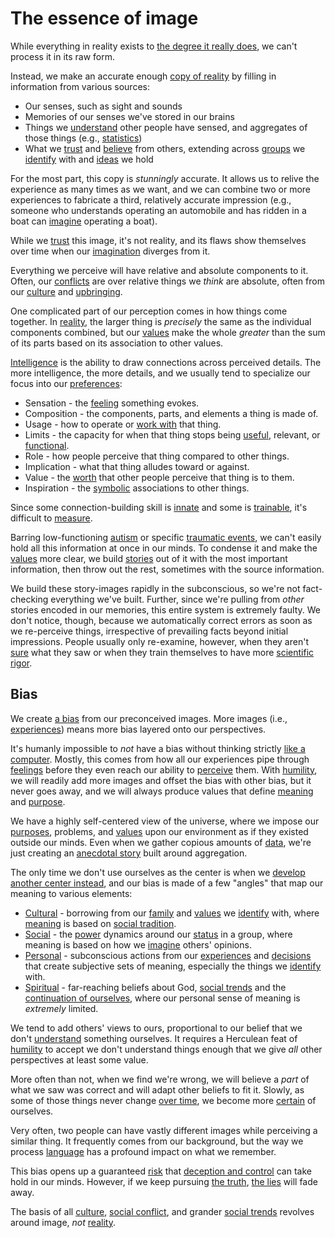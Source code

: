 
# The essence of image

While everything in reality exists to [the degree it really does](reality.md), we can't process it in its raw form.

Instead, we make an accurate enough [copy of reality](values.md) by filling in information from various sources:

- Our senses, such as sight and sounds
- Memories of our senses we've stored in our brains
- Things we [understand](understanding.md) other people have sensed, and aggregates of those things (e.g., [statistics](math-stat.md))
- What we [trust](understanding-certainty.md) and [believe](understanding-certainty.md) from others, extending across [groups](groups-member.md) we [identify](identity.md) with and [ideas](values.md) we hold

For the most part, this copy is *stunningly* accurate. It allows us to relive the experience as many times as we want, and we can combine two or more experiences to fabricate a third, relatively accurate impression (e.g., someone who understands operating an automobile and has ridden in a boat can [imagine](imagination.md) operating a boat).

While we [trust](trust.md) this image, it's not reality, and its flaws show themselves over time when our [imagination](imagination.md) diverges from it.

Everything we perceive will have relative and absolute components to it. Often, our [conflicts](boundaries.md) are over relative things we *think* are absolute, often from our [culture](culture.md) and [upbringing](people-family.md).

One complicated part of our perception comes in how things come together. In [reality](reality.md), the larger thing is *precisely* the same as the individual components combined, but our [values](values.md) make the whole *greater* than the sum of its parts based on its association to other values.

[Intelligence](personality.md) is the ability to draw connections across perceived details. The more intelligence, the more details, and we usually tend to specialize our focus into our [preferences](personality.md):

- Sensation - the [feeling](mind-feelings.md) something evokes.
- Composition - the components, parts, and elements a thing is made of.
- Usage - how to operate or [work with](mind-creativity-results.md) that thing.
- Limits - the capacity for when that thing stops being [useful](purpose.md), relevant, or [functional](mind-creativity-results.md).
- Role - how people perceive that thing compared to other things.
- Implication - what that thing alludes toward or against.
- Value - the [worth](power.md) that other people perceive that thing is to them.
- Inspiration - the [symbolic](symbols.md) associations to other things.

Since some connection-building skill is [innate](humanity.md) and some is [trainable](understanding.md), it's difficult to [measure](math.md).

Barring low-functioning [autism](autism.md) or specific [traumatic events](hardship-ptsd.md), we can't easily hold all this information at once in our minds. To condense it and make the [values](values.md) more clear, we build [stories](stories.md) out of it with the most important information, then throw out the rest, sometimes with the source information.

We build these story-images rapidly in the subconscious, so we're not fact-checking everything we've built. Further, since we're pulling from *other* stories encoded in our memories, this entire system is extremely faulty. We don't notice, though, because we automatically correct errors as soon as we re-perceive things, irrespective of prevailing facts beyond initial impressions. People usually only re-examine, however, when they aren't [sure](trust.md) what they saw or when they train themselves to have more [scientific rigor](science.md).

## Bias

We create [a bias](mind-bias.md) from our preconceived images. More images (i.e., [experiences](maturity.md)) means more bias layered onto our perspectives.

It's humanly impossible to *not* have a bias without thinking strictly [like a computer](logic-cs.md). Mostly, this comes from how all our experiences pipe through [feelings](mind-feelings.md) before they even reach our ability to [perceive](understanding.md) them. With [humility](morality.md), we will readily add more images and offset the bias with other bias, but it never goes away, and we will always produce values that define [meaning](meaning.md) and [purpose](purpose.md).

We have a highly self-centered view of the universe, where we impose our [purposes](purpose.md), problems, and [values](values.md) upon our environment as if they existed outside our minds. Even when we gather copious amounts of [data](math.md), we're just creating an [anecdotal story](stories.md) built around aggregation.

The only time we don't use ourselves as the center is when we [develop another center instead](addiction-centers.md), and our bias is made of a few "angles" that map our meaning to various elements:

- [Cultural](culture.md) - borrowing from our [family](people-family.md) and [values](values.md) we [identify](identity.md) with, where [meaning](meaning.md) is based on [social tradition](habits.md).
- [Social](groups-member.md) - the [power](power.md) dynamics around our [status](groups-member.md) in a group, where meaning is based on how we [imagine](imagination.md) others' opinions.
- [Personal](mind-feelings.md) - subconscious actions from our [experiences](hardship-ptsd.md) and [decisions](decisions.md) that create subjective sets of meaning, especially the things we [identify](identity.md) with.
- [Spiritual](religion.md) - far-reaching beliefs about God, [social trends](trends.md) and the [continuation of ourselves](legacy.md), where our personal sense of meaning is *extremely* limited.

We tend to add others' views to ours, proportional to our belief that we don't [understand](understanding.md) something ourselves. It requires a Herculean feat of [humility](morality.md) to accept we don't understand things enough that we give *all* other perspectives at least some value.

More often than not, when we find we're wrong, we will believe a *part* of what we saw was correct and will adapt other beliefs to fit it. Slowly, as some of those things never change [over time](maturity.md), we become more [certain](understanding-certainty.md) of ourselves.

Very often, two people can have vastly different images while perceiving a similar thing. It frequently comes from our background, but the way we process [language](language.md) has a profound impact on what we remember.

This bias opens up a guaranteed [risk](safety.md) that [deception and control](power-influence.md) can take hold in our minds. However, if we keep pursuing [the truth](reality.md), [the lies](people-lying.md) will fade away.

The basis of all [culture](culture.md), [social conflict](boundaries.md), and grander [social trends](trends.md) revolves around image, *not* [reality](reality.md).
